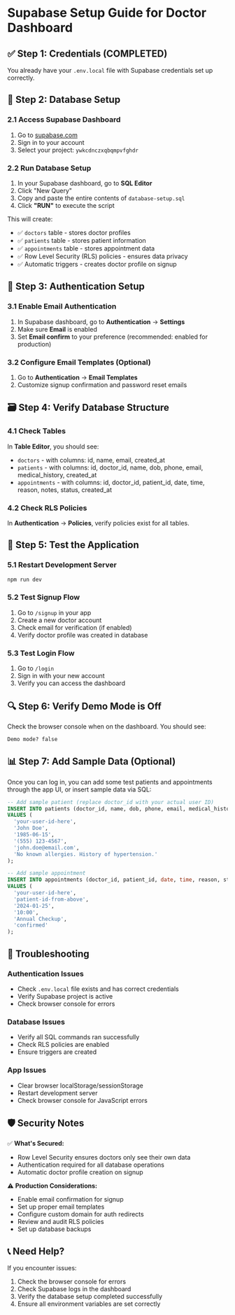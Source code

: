 # Supabase Setup Guide for Doctor Dashboard

## ✅ Step 1: Credentials (COMPLETED)

You already have your `.env.local` file with Supabase credentials set up correctly.

## 🔧 Step 2: Database Setup

### 2.1 Access Supabase Dashboard

1. Go to [supabase.com](https://supabase.com)
2. Sign in to your account
3. Select your project: `ywkcdnczxqbqmpvfghdr`

### 2.2 Run Database Setup

1. In your Supabase dashboard, go to **SQL Editor**
2. Click "New Query"
3. Copy and paste the entire contents of `database-setup.sql`
4. Click **"RUN"** to execute the script

This will create:

- ✅ `doctors` table - stores doctor profiles
- ✅ `patients` table - stores patient information
- ✅ `appointments` table - stores appointment data
- ✅ Row Level Security (RLS) policies - ensures data privacy
- ✅ Automatic triggers - creates doctor profile on signup

## 🔐 Step 3: Authentication Setup

### 3.1 Enable Email Authentication

1. In Supabase dashboard, go to **Authentication** → **Settings**
2. Make sure **Email** is enabled
3. Set **Email confirm** to your preference (recommended: enabled for production)

### 3.2 Configure Email Templates (Optional)

1. Go to **Authentication** → **Email Templates**
2. Customize signup confirmation and password reset emails

## 🗃️ Step 4: Verify Database Structure

### 4.1 Check Tables

In **Table Editor**, you should see:

- `doctors` - with columns: id, name, email, created_at
- `patients` - with columns: id, doctor_id, name, dob, phone, email, medical_history, created_at
- `appointments` - with columns: id, doctor_id, patient_id, date, time, reason, notes, status, created_at

### 4.2 Check RLS Policies

In **Authentication** → **Policies**, verify policies exist for all tables.

## 🧪 Step 5: Test the Application

### 5.1 Restart Development Server

```bash
npm run dev
```

### 5.2 Test Signup Flow

1. Go to `/signup` in your app
2. Create a new doctor account
3. Check email for verification (if enabled)
4. Verify doctor profile was created in database

### 5.3 Test Login Flow

1. Go to `/login`
2. Sign in with your new account
3. Verify you can access the dashboard

## 🔍 Step 6: Verify Demo Mode is Off

Check the browser console when on the dashboard. You should see:

```
Demo mode? false
```

## 📊 Step 7: Add Sample Data (Optional)

Once you can log in, you can add some test patients and appointments through the app UI, or insert sample data via SQL:

```sql
-- Add sample patient (replace doctor_id with your actual user ID)
INSERT INTO patients (doctor_id, name, dob, phone, email, medical_history)
VALUES (
  'your-user-id-here',
  'John Doe',
  '1985-06-15',
  '(555) 123-4567',
  'john.doe@email.com',
  'No known allergies. History of hypertension.'
);

-- Add sample appointment
INSERT INTO appointments (doctor_id, patient_id, date, time, reason, status)
VALUES (
  'your-user-id-here',
  'patient-id-from-above',
  '2024-01-25',
  '10:00',
  'Annual Checkup',
  'confirmed'
);
```

## 🚨 Troubleshooting

### Authentication Issues

- Check `.env.local` file exists and has correct credentials
- Verify Supabase project is active
- Check browser console for errors

### Database Issues

- Verify all SQL commands ran successfully
- Check RLS policies are enabled
- Ensure triggers are created

### App Issues

- Clear browser localStorage/sessionStorage
- Restart development server
- Check browser console for JavaScript errors

## 🛡️ Security Notes

✅ **What's Secured:**

- Row Level Security ensures doctors only see their own data
- Authentication required for all database operations
- Automatic doctor profile creation on signup

⚠️ **Production Considerations:**

- Enable email confirmation for signup
- Set up proper email templates
- Configure custom domain for auth redirects
- Review and audit RLS policies
- Set up database backups

## 📞 Need Help?

If you encounter issues:

1. Check the browser console for errors
2. Check Supabase logs in the dashboard
3. Verify the database setup completed successfully
4. Ensure all environment variables are set correctly
